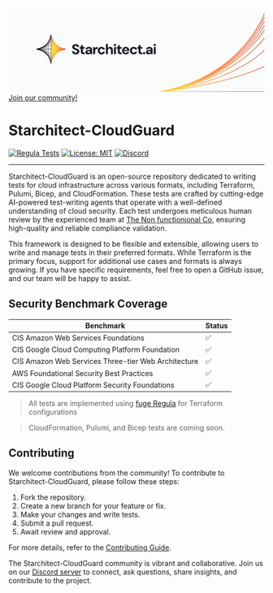 [![Starchitect](./assets/starchitect.png)](https://starchitect.ai)
[Join our community!](https://discord.gg/r48ZahhA)
# Starchitect-CloudGuard


[![Regula Tests](https://github.com/nonfx/starchitect-cloudguard/actions/workflows/regula-test.yml/badge.svg)](https://github.com/nonfx/starchitect-cloudguard/actions/workflows/regula-test.yml) 
[![License: MIT](https://img.shields.io/badge/License-MIT-yellow.svg)](./LICENSE) 
[![Discord](https://img.shields.io/discord/1306489507499216897)](https://discord.gg/r48ZahhA)

---

Starchitect-CloudGuard is an open-source repository dedicated to writing tests for cloud infrastructure across various formats, including Terraform, Pulumi, Bicep, and CloudFormation. These tests are crafted by cutting-edge AI-powered test-writing agents that operate with a well-defined understanding of cloud security. Each test undergoes meticulous human review by the experienced team at [The Non functionional Co](https://nonfx.com), ensuring high-quality and reliable compliance validation.

This framework is designed to be flexible and extensible, allowing users to write and manage tests in their preferred formats. While Terraform is the primary focus, support for additional use cases and formats is always growing. If you have specific requirements, feel free to open a GitHub issue, and our team will be happy to assist.

## Security Benchmark Coverage

| Benchmark | Status |
|-----------|--------|
| CIS Amazon Web Services Foundations | ✅ |
| CIS Google Cloud Computing Platform Foundation | ✅ |
| CIS Amazon Web Services Three-tier Web Architecture | ✅ |
| AWS Foundational Security Best Practices | ✅ |
| CIS Google Cloud Platform Security Foundations | ✅|

> All tests are implemented using [fuge Regula](https://github.com/fugue/regula) for Terraform configurations

> CloudFormation, Pulumi, and Bicep tests are coming soon.


## Contributing

We welcome contributions from the community! To contribute to Starchitect-CloudGuard, please follow these steps:

1. Fork the repository.
2. Create a new branch for your feature or fix.
3. Make your changes and write tests.
4. Submit a pull request.
5. Await review and approval.

For more details, refer to the [Contributing Guide](CONTRIBUTING.md).

The Starchitect-CloudGuard community is vibrant and collaborative. Join us on our [Discord server](https://discord.gg/r48ZahhA) to connect, ask questions, share insights, and contribute to the project.